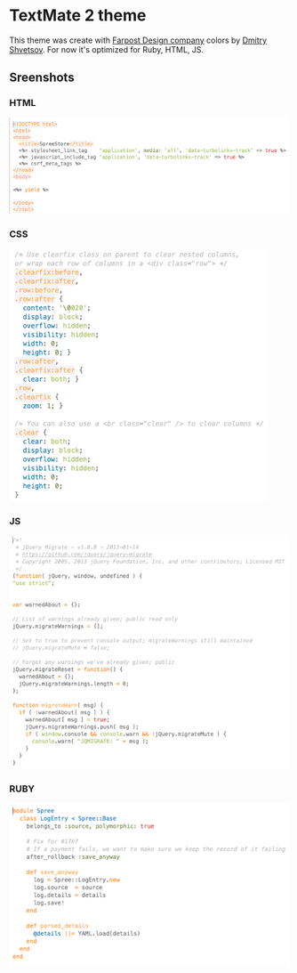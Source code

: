 # TextMate 2 theme
This theme was create with [Farpost Design company](http://design.farpost.ru) colors by [Dmitry Shvetsov](https://github.com/shvetsovdm).
For now it's optimized for Ruby, HTML, JS.

## Sreenshots

### HTML
![HTML theme screenshot](/screenshots/html.png?raw=true "HTML")

### CSS
![CSS theme screenshot](/screenshots/css.png?raw=true "CSS")

### JS
![JS theme screenshot](/screenshots/js.png?raw=true "JS")

### RUBY
![RUBY theme screenshot](/screenshots/ruby.png?raw=true "RUBY")